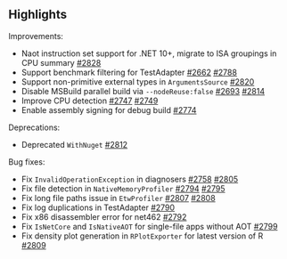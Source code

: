 ## Highlights

Improvements:

- Naot instruction set support for .NET 10+, migrate to ISA groupings in CPU summary [#2828](https://github.com/dotnet/BenchmarkDotNet/pull/2828)
- Support benchmark filtering for TestAdapter [#2662](https://github.com/dotnet/BenchmarkDotNet/issues/2662) [#2788](https://github.com/dotnet/BenchmarkDotNet/pull/2788)
- Support non-primitive external types in `ArgumentsSource` [#2820](https://github.com/dotnet/BenchmarkDotNet/pull/2820)
- Disable MSBuild parallel build via `--nodeReuse:false` [#2693](https://github.com/dotnet/BenchmarkDotNet/issues/2693) [#2814](https://github.com/dotnet/BenchmarkDotNet/pull/2814)
- Improve CPU detection [#2747](https://github.com/dotnet/BenchmarkDotNet/issues/2747) [#2749](https://github.com/dotnet/BenchmarkDotNet/pull/2749)
- Enable assembly signing for debug build [#2774](https://github.com/dotnet/BenchmarkDotNet/pull/2774)

Deprecations:

- Deprecated `WithNuget` [#2812](https://github.com/dotnet/BenchmarkDotNet/pull/2812)

Bug fixes:

- Fix `InvalidOperationException` in diagnosers [#2758](https://github.com/dotnet/BenchmarkDotNet/issues/2758) [#2805](https://github.com/dotnet/BenchmarkDotNet/pull/2805)
- Fix file detection in `NativeMemoryProfiler` [#2794](https://github.com/dotnet/BenchmarkDotNet/issues/2794) [#2795](https://github.com/dotnet/BenchmarkDotNet/pull/2795)
- Fix long file paths issue in `EtwProfiler` [#2807](https://github.com/dotnet/BenchmarkDotNet/issues/2807) [#2808](https://github.com/dotnet/BenchmarkDotNet/pull/2808)
- Fix log duplications in TestAdapter [#2790](https://github.com/dotnet/BenchmarkDotNet/pull/2790)
- Fix x86 disassembler error for net462 [#2792](https://github.com/dotnet/BenchmarkDotNet/pull/2792)
- Fix `IsNetCore` and `IsNativeAOT` for single-file apps without AOT [#2799](https://github.com/dotnet/BenchmarkDotNet/pull/2799)
- Fix density plot generation in `RPlotExporter` for latest version of R [#2809](https://github.com/dotnet/BenchmarkDotNet/pull/2809)
